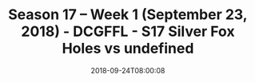 ---
title: Season 17 – Week 1 (September 23, 2018) - DCGFFL - S17 Silver Fox Holes vs
  undefined
teams-score:
- team: _teams/s17-silver.md
  score:
- team: ''
  score: 7
mvp: TBD
game-ball: TBD
sportsperson: TBD
season: 17
week: 1
date: '2018-09-24T08:00:08'
pageid: season-17-week-1-september-23-2018-6706-vs-6700
---